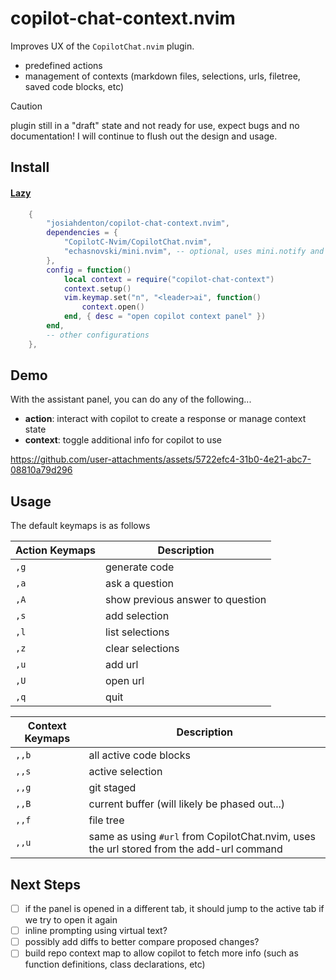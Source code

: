 # copilot-chat-context.nvim

Improves UX of the `CopilotChat.nvim` plugin.
- predefined actions
- management of contexts (markdown files, selections, urls, filetree, saved code blocks, etc)

> [!caution]
> plugin still in a "draft" state and not ready for use, expect bugs and no documentation!
> I will continue to flush out the design and usage.

## Install

#### [Lazy](https://github.com/folke/lazy.nvim)

```lua
    {
        "josiahdenton/copilot-chat-context.nvim",
        dependencies = {
            "CopilotC-Nvim/CopilotChat.nvim",
            "echasnovski/mini.nvim", -- optional, uses mini.notify and will fallback to vim.notify if not available
        },
        config = function()
            local context = require("copilot-chat-context")
            context.setup()
            vim.keymap.set("n", "<leader>ai", function()
                context.open()
            end, { desc = "open copilot context panel" })
        end,
        -- other configurations
    },
```

## Demo

With the assistant panel, you can do any of the following... 
- **action**: interact with copilot to create a response or manage context state
- **context**: toggle additional info for copilot to use

https://github.com/user-attachments/assets/5722efc4-31b0-4e21-abc7-08810a79d296

## Usage

The default keymaps is as follows

| Action Keymaps | Description |
|--------|-------------|
| `,g`   | generate code   |
| `,a`   | ask a question         |
| `,A`   | show previous answer to question         |
| `,s`   | add selection |
| `,l`   | list selections |
| `,z`   | clear selections |
| `,u`   | add url     |
| `,U`   | open url    |
| `,q`   | quit        |

| Context Keymaps | Description |
|--------|-------------|
| `,,b`  | all active code blocks |
| `,,s`  | active selection |
| `,,g`  | git staged  |
| `,,B`  | current buffer (will likely be phased out...) |
| `,,f`  | file tree   |
| `,,u`  | same as using `#url` from CopilotChat.nvim, uses the url stored from the add-url command |


## Next Steps

- [ ] if the panel is opened in a different tab, it should jump to the active tab if we try to open it again
- [ ] inline prompting using virtual text?
- [ ] possibly add diffs to better compare proposed changes?
- [ ] build repo context map to allow copilot to fetch more info (such as function definitions, class declarations, etc)
